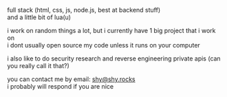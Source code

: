 full stack (html, css, js, node.js, best at backend stuff)  
and a little bit of lua(u)

i work on random things a lot, but i currently have 1 big project that i work on  
i dont usually open source my code unless it runs on your computer

i also like to do security research and reverse engineering private apis (can you really call it that?)

you can contact me by email: shy@shy.rocks  
i probably will respond if you are nice
